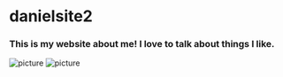 # danielsite2
### This is my website about me! I love to talk about things I like.  
![picture](https://i.redd.it/g72v7zrnijk81.jpg)
![picture](https://s.hdnux.com/photos/01/33/01/02/23859389/7/1200x0.jpg)
